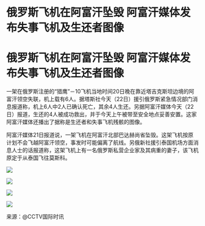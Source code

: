 # 俄罗斯飞机在阿富汗坠毁 阿富汗媒体发布失事飞机及生还者图像

# 俄罗斯飞机在阿富汗坠毁 阿富汗媒体发布失事飞机及生还者图像

一架在俄罗斯注册的“猎鹰”－10飞机当地时间20日晚在靠近塔吉克斯坦边境的阿富汗领空失联，机上载有6人。据塔斯社今天（22日）援引俄罗斯紧急情况部门消息报道称，机上6人中2人已确认死亡，其余4人生还。另据阿富汗媒体今天（22日）报道，生还的4人被成功救出，并于今天上午被带至安全地点妥善安置。这家阿富汗媒体还播出了据称是生还者和失事飞机残骸的图像。

阿富汗媒体21日报道说，一架飞机在阿富汗北部巴达赫尚省坠毁。这架飞机按原计划不会飞越阿富汗领空，事发时可能偏离了航线。另俄新社援引泰国机场方面消息人士的话报道称，这架飞机上有一名俄罗斯私营企业家及其病重的妻子，该飞机原定于从泰国飞往莫斯科。

![](https://inews.gtimg.com/om_bt/OyKKgX8x1CJebyQObSCujG6xacinyB8kv5fux9RnjYTO4AA/1000)

![](https://inews.gtimg.com/om_bt/OPuYfgyQzd2G9Gn071IsNXhlc3e3pXmOp33V672lgkT9QAA/1000)

![](https://inews.gtimg.com/om_bt/O2WXROpPjTpcXhddRbDvi30gI9ph_BW8IIWNNte1VroWUAA/1000)

![](https://inews.gtimg.com/om_bt/O5GENet7PqjJIKGaGiMJWgHJi94DDrPTkRku8D2RJ18EgAA/1000)

来源：@CCTV国际时讯

